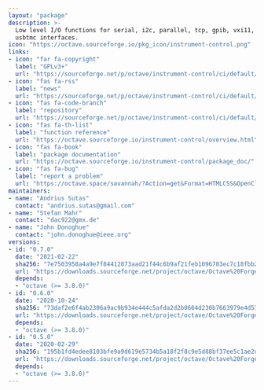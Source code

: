 ```yaml
---
layout: "package"
description: >-
  Low level I/O functions for serial, i2c, parallel, tcp, gpib, vxi11, udp and
  usbtmc interfaces.
icon: "https://octave.sourceforge.io/pkg_icon/instrument-control.png"
links:
- icon: "far fa-copyright"
  label: "GPLv3+"
  url: "https://sourceforge.net/p/octave/instrument-control/ci/default/tree/COPYING"
- icon: "fas fa-rss"
  label: "news"
  url: "https://sourceforge.net/p/octave/instrument-control/ci/default/tree/NEWS"
- icon: "fas fa-code-branch"
  label: "repository"
  url: "https://sourceforge.net/p/octave/instrument-control/ci/default/tree/"
- icon: "fas fa-th-list"
  label: "function reference"
  url: "https://octave.sourceforge.io/instrument-control/overview.html"
- icon: "fas fa-book"
  label: "package documentation"
  url: "https://octave.sourceforge.io/instrument-control/package_doc/"
- icon: "fas fa-bug"
  label: "report a problem"
  url: "https://octave.space/savannah/?Action=get&Format=HTMLCSS&OpenClosed=open&Title=[octave%20forge]%20(instrument-control)"
maintainers:
- name: "Andrius Sutas"
  contact: "andrius.sutas@gmail.com"
- name: "Stefan Mahr"
  contact: "dac922@gmx.de"
- name: "John Donoghue"
  contact: "john.donoghue@ieee.org"
versions:
- id: "0.7.0"
  date: "2021-02-22"
  sha256: "7e7503958a4a9e7f84412873aad21f44c6b9af21feb1096783ec7c18fbb2b631"
  url: "https://downloads.sourceforge.net/project/octave/Octave%20Forge%20Packages/Individual%20Package%20Releases/instrument-control-0.7.0.tar.gz"
  depends:
  - "octave (>= 3.8.0)"
- id: "0.6.0"
  date: "2020-10-24"
  sha256: "73daf2e6f4ab2306a9ac9b934e444c5afda2d2b0664d230b7663979e4d57936d"
  url: "https://downloads.sourceforge.net/project/octave/Octave%20Forge%20Packages/Individual%20Package%20Releases/instrument-control-0.6.0.tar.gz"
  depends:
  - "octave (>= 3.8.0)"
- id: "0.5.0"
  date: "2020-02-29"
  sha256: "195b1fd4edee8103bfe9a9d619e5734b5a18f2f8c9e5d88bf37ee5c1ae2d1995"
  url: "https://downloads.sourceforge.net/project/octave/Octave%20Forge%20Packages/Individual%20Package%20Releases/instrument-control-0.5.0.tar.gz"
  depends:
  - "octave (>= 3.8.0)"
---
```

